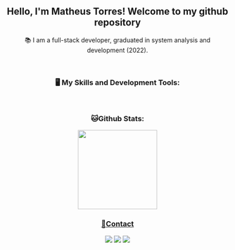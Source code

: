 <h2 align="center">Hello, I'm Matheus Torres! Welcome to my github repository</h3>
<p align="center">📚 I am a full-stack developer, graduated in system analysis and development (2022).</p>
<br>
<h3 align="center">
 🖥️ My Skills and Development Tools:
</h3>
<br>
<h3 align="center">
  🐱Github Stats:
</h3>
<div align="center" style="display: inline_block">
<a href="https://github.com/MatheusTorresDev97">
<img loading="lazy" height="180em" src="https://github-readme-stats.vercel.app/api/top-langs/?username=MatheusTorresDev97&layout=compact&langs_count=7&theme=dark"/>
</div>
<h3 align="center" style="display: inline_block">💬Contact</h3>
<div align="center" style="display: inline_block">
<a href="https://instagram.com/matheustorresdev" target="_blank"><img loading="lazy" src="https://img.shields.io/badge/-Instagram-%23E4405F?style=for-the-badge&logo=instagram&logoColor=white" target="_blank"></a>
<a href = "mailto:matheustorresdev@gmail.com"><img loading="lazy" src="https://img.shields.io/badge/Gmail-D14836?style=for-the-badge&logo=gmail&logoColor=white" target="_blank"></a>
<a href="https://www.linkedin.com/in/seu-usuário-linkedln-aqui" target="_blank"><img loading="lazy" src="https://img.shields.io/badge/-LinkedIn-%230077B5?style=for-the-badge&logo=linkedin&logoColor=white" target="_blank"></a>   
</div>

